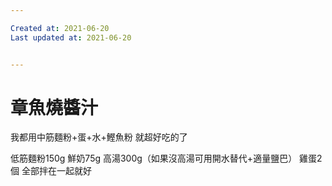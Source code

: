 ```yaml
---

Created at: 2021-06-20
Last updated at: 2021-06-20


---
```


# 章魚燒醬汁


我都用中筋麵粉+蛋+水+鰹魚粉 就超好吃的了

低筋麵粉150g
鮮奶75g
高湯300g（如果沒高湯可用開水替代+適量鹽巴）
雞蛋2個
全部拌在一起就好

